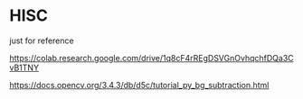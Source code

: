 
# HISC


just for reference

https://colab.research.google.com/drive/1q8cF4rREgDSVGnOvhqchfDQa3CvB1TNY

https://docs.opencv.org/3.4.3/db/d5c/tutorial_py_bg_subtraction.html



